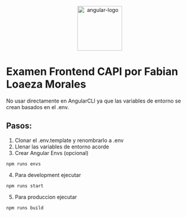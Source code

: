 <p align="center">
  <img src="https://upload.wikimedia.org/wikipedia/commons/c/cf/Angular_full_color_logo.svg" alt="angular-logo" width="120px" height="120px"/>
  <br>
</p>

# Examen Frontend CAPI por Fabian Loaeza Morales
No usar directamente en AngularCLI ya que las variables de entorno se crean basados en el .env.

## Pasos:
1. Clonar el .env.template y renombrarlo a .env
2. Llenar las variables de entorno acorde
3. Crear Angular Envs (opcional)

```
npm runs envs
```
4. Para development ejecutar
```
npm runs start
```
5. Para produccion ejecutar
```
npm runs build
```